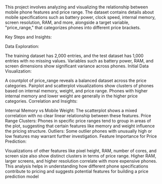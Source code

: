 This project involves analyzing and visualizing the relationship between mobile phone features and price range. The dataset contains details about mobile specifications such as battery power, clock speed, internal memory, screen resolution, RAM, and more, alongside a target variable, "price_range," that categorizes phones into different price brackets.

Key Steps and Insights:

Data Exploration:

The training dataset has 2,000 entries, and the test dataset has 1,000 entries with no missing values.
Variables such as battery power, RAM, and screen dimensions show significant variance across phones.
Initial Data Visualization:

A countplot of price_range reveals a balanced dataset across the price categories.
Pairplot and scatterplot visualizations show clusters of phones based on internal memory, weight, and price range. Phones with higher internal memory and lower weight are generally in the higher price categories.
Correlation and Insights:

Internal Memory vs Mobile Weight: The scatterplot shows a mixed correlation with no clear linear relationship between these features.
Price Range Clusters: Phones in specific price ranges tend to group in areas of the plot, suggesting that certain features like memory and weight influence the pricing structure.
Outliers: Some outlier phones with unusually high or low features may warrant further investigation.
Feature Importance for Price Prediction:

Visualizations of other features like pixel height, RAM, number of cores, and screen size also show distinct clusters in terms of price range. Higher RAM, larger screens, and higher resolution correlate with more expensive phones.
This analysis helps in understanding how different phone specifications contribute to pricing and suggests potential features for building a price prediction model
